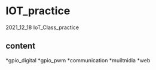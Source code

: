 # IOT_practice
2021_12_18 IoT_Class_practice


## content

*gpio_digital
*gpio_pwm
*communication
*muiltnidia
*web
